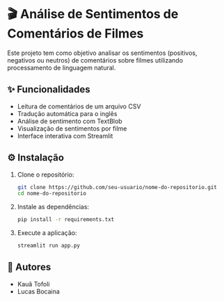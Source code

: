 # 🎬 Análise de Sentimentos de Comentários de Filmes

Este projeto tem como objetivo analisar os sentimentos (positivos, negativos ou neutros) de comentários sobre filmes utilizando processamento de linguagem natural.

## ✨ Funcionalidades

- Leitura de comentários de um arquivo CSV
- Tradução automática para o inglês
- Análise de sentimento com TextBlob
- Visualização de sentimentos por filme
- Interface interativa com Streamlit

## ⚙️ Instalação

1. Clone o repositório:
   ```bash
   git clone https://github.com/seu-usuario/nome-do-repositorio.git
   cd nome-do-repositorio
   ```

2. Instale as dependências:
   ```bash
   pip install -r requirements.txt
   ```

3. Execute a aplicação:
   ```bash
   streamlit run app.py
   ```

## 👤 Autores

- Kauã Tofoli
- Lucas Bocaina
